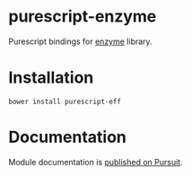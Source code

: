 # purescript-enzyme
Purescript bindings for [enzyme](https://github.com/airbnb/enzyme) library.

# Installation
```
bower install purescript-eff
```

# Documentation
Module documentation is [published on Pursuit](http://pursuit.purescript.org/purescript-enzyme).
